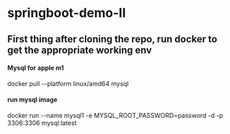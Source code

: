 # springboot-demo-II

## First thing after cloning the repo, run docker to get the appropriate working env

#### Mysql for apple m1
docker pull --platform linux/amd64 mysql
#### run mysql image
docker run --name mysql1 -e MYSQL_ROOT_PASSWORD=password -d -p 3306:3306 mysql:latest
